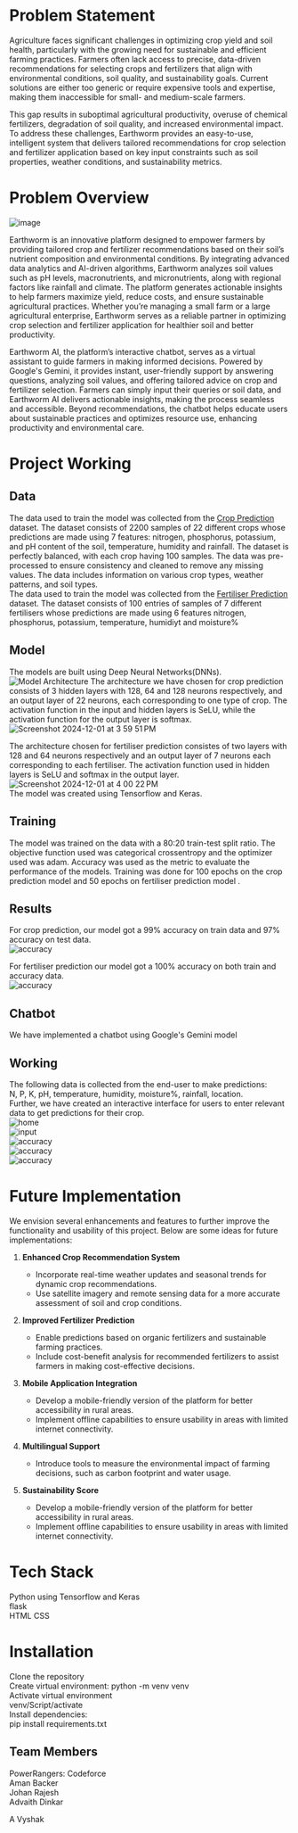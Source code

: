 # Problem Statement

Agriculture faces significant challenges in optimizing crop yield and soil health, particularly with the growing need for sustainable and efficient farming practices. Farmers often lack access to precise, data-driven recommendations for selecting crops and fertilizers that align with environmental conditions, soil quality, and sustainability goals. Current solutions are either too generic or require expensive tools and expertise, making them inaccessible for small- and medium-scale farmers.

This gap results in suboptimal agricultural productivity, overuse of chemical fertilizers, degradation of soil quality, and increased environmental impact. To address these challenges, Earthworm provides an easy-to-use, intelligent system that delivers tailored recommendations for crop selection and fertilizer application based on key input constraints such as soil properties, weather conditions, and sustainability metrics.
# Problem Overview

![image](https://github.com/user-attachments/assets/c153b894-de12-4069-b9c0-7a7b9eceea22)
<br/>


Earthworm is an innovative platform designed to empower farmers by providing tailored crop and fertilizer recommendations based on their soil’s nutrient composition and environmental conditions. By integrating advanced data analytics and AI-driven algorithms, Earthworm analyzes soil values such as pH levels, macronutrients, and micronutrients, along with regional factors like rainfall and climate. The platform generates actionable insights to help farmers maximize yield, reduce costs, and ensure sustainable agricultural practices. Whether you’re managing a small farm or a large agricultural enterprise, Earthworm serves as a reliable partner in optimizing crop selection and fertilizer application for healthier soil and better productivity.
<br/>



Earthworm AI, the platform’s interactive chatbot, serves as a virtual assistant to guide farmers in making informed decisions. Powered by Google's Gemini, it provides instant, user-friendly support by answering questions, analyzing soil values, and offering tailored advice on crop and fertilizer selection. Farmers can simply input their queries or soil data, and Earthworm AI delivers actionable insights, making the process seamless and accessible. Beyond recommendations, the chatbot helps educate users about sustainable practices and optimizes resource use, enhancing productivity and environmental care.
<br/>

# Project Working


## Data

The data used to train the model was collected from the [Crop Prediction](https://www.kaggle.com/datasets/atharvaingle/crop-recommendation-dataset) dataset. The dataset consists of 2200 samples of 22 different crops whose predictions are made using 7 features: nitrogen, phosphorus, potassium, and pH content of the soil, temperature, humidity and rainfall. The dataset is perfectly balanced, with each crop having 100 samples.  The data was pre-processed to ensure consistency and cleaned to remove any missing values. The data includes information on various crop types, weather patterns, and soil types. 
<br/>
The data used to train the model was collected from the [Fertiliser Prediction](https://www.kaggle.com/datasets/gdabhishek/fertilizer-prediction) dataset. The dataset consists of 100 entries of samples of 7 different fertilisers whose predictions are made using 6 features nitrogen, phosphorus, potassium, temperature, humidiyt and moisture%




## Model

The  models are built using Deep Neural Networks(DNNs). 
<br/>
![Model Architecture](images/crop_model.jpeg)
The architecture we have chosen for crop prediction consists of 3 hidden layers with 128, 64 and 128 neurons respectively, and an output layer of 22 neurons, each corresponding to one type of crop. The activation function in the input and hidden layers is SeLU, while the activation function for the output layer is softmax. 
<br/>
![Screenshot 2024-12-01 at 3 59 51 PM](https://github.com/user-attachments/assets/7c58c124-a1c5-4baf-a5c3-b1081ba67dd7)
<br/>



The architecture chosen for fertiliser prediction consistes of two layers with 128 and 64 neurons respectively and an output layer of 7 neurons each corresponding to each fertiliser. The activation function used in hidden layers is SeLU and softmax in the output layer.
<br/>
![Screenshot 2024-12-01 at 4 00 22 PM](https://github.com/user-attachments/assets/fff72f25-02e7-425b-a027-ad7e2f12c39a)
<br/>
The model was created using Tensorflow and Keras.

## Training

The model was trained on the data with a 80:20 train-test split ratio. The objective function used was categorical crossentropy and the optimizer used was adam. Accuracy was used as the metric to evaluate the performance of the models. Training was done for 100 epochs on the crop prediction model and 50 epochs on fertiliser prediction model .


## Results

For crop prediction, our model got a 99% accuracy on train data and 97% accuracy on test data.
<br/>
![accuracy](images/crop_model.jpeg)
<br/>

For fertiliser prediction our model got a 100% accuracy on both train and accuracy data.
<br/>
![accuracy](images/fert_model.jpeg)
<br/>

## Chatbot

We have implemented a chatbot using Google's Gemini model


## Working

The following data is collected from the end-user to make predictions:
<br/>
N, P, K, pH, temperature, humidity, moisture%, rainfall, location.
<br/>
Further, we have created an interactive interface for users to enter relevant data to get predictions for their crop.
<br/>
![home](images/home.jpeg)
<br/>
![input](images/inp.jpeg)
<br/>
![accuracy](images/pred.jpeg)
<br/>
![accuracy](images/chat1.jpeg)
<br/>
![accuracy](images/chat2.jpeg)
<br/>

# Future Implementation

We envision several enhancements and features to further improve the functionality and usability of this project. Below are some ideas for future implementations:

1. **Enhanced Crop Recommendation System**
   - Incorporate real-time weather updates and seasonal trends for dynamic crop recommendations.
   - Use satellite imagery and remote sensing data for a more accurate assessment of soil and crop conditions.

2. **Improved Fertilizer Prediction**
   - Enable predictions based on organic fertilizers and sustainable farming practices.
   - Include cost-benefit analysis for recommended fertilizers to assist farmers in making cost-effective decisions.

3. **Mobile Application Integration**
   - Develop a mobile-friendly version of the platform for better accessibility in rural areas.
   - Implement offline capabilities to ensure usability in areas with limited internet connectivity.

4. **Multilingual Support**
   - Introduce tools to measure the environmental impact of farming decisions, such as carbon footprint and water usage.
  
5. **Sustainability Score**
   - Develop a mobile-friendly version of the platform for better accessibility in rural areas.
   - Implement offline capabilities to ensure usability in areas with limited internet connectivity.



# Tech Stack
Python using Tensorflow and Keras
<br/>
flask
<br/>
HTML CSS
<br/>

# Installation 
Clone the repository
<br/>
Create virtual environment: python -m venv venv
<br/>
Activate virtual environment
<br/>
venv/Script/activate
<br/>
Install dependencies:
<br/>
pip install requirements.txt
<br/>



## Team Members

PowerRangers: Codeforce
<br />
Aman Backer
<br/>
Johan Rajesh
<br/>
Advaith Dinkar
<br/>

A Vyshak

